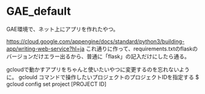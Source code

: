 # GAE_default
GAE環境で、ネット上にアプリを作れたやつ。

https://cloud.google.com/appengine/docs/standard/python3/building-app/writing-web-service?hl=ja
これ通りに作って、requirements.txtのflaskのバージョンだけエラー出るから、普通に「flask」の記入だけにしたら通る。

gcloudで動かすアプリをちゃんと使いたいやつに変更するのを忘れないように。
gclould コマンドで操作したいプロジェクトのプロジェクトIDを指定する
$ gcloud config set project [PROJECT ID]
